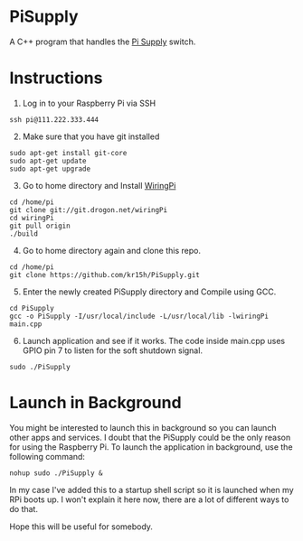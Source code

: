 PiSupply
========

A C++ program that handles the [Pi Supply](http://www.pi-supply.com) switch.

Instructions
============

1. Log in to your Raspberry Pi via SSH<br>
```
ssh pi@111.222.333.444
```

2. Make sure that you have git installed<br>
```
sudo apt-get install git-core
sudo apt-get update
sudo apt-get upgrade
```

3. Go to home directory and Install [WiringPi](http://wiringpi.com)<br>
```
cd /home/pi
git clone git://git.drogon.net/wiringPi
cd wiringPi
git pull origin
./build
```

4. Go to home directory again and clone this repo.<br>
```
cd /home/pi
git clone https://github.com/kr15h/PiSupply.git
```

5. Enter the newly created PiSupply directory and Compile using GCC.<br>
```
cd PiSupply
gcc -o PiSupply -I/usr/local/include -L/usr/local/lib -lwiringPi main.cpp
```

6. Launch application and see if it works. The code inside main.cpp uses GPIO pin 7 to listen for the soft shutdown signal.<br>
```
sudo ./PiSupply
```

Launch in Background
====================

You might be interested to launch this in background so you can launch other apps and services. I doubt that the PiSupply could be the only reason for using the Raspberry Pi. To launch the application in background, use the following command:<br>
```
nohup sudo ./PiSupply &
```

In my case I've added this to a startup shell script so it is launched when my RPi boots up. I won't explain it here now, there are a lot of different ways to do that.

Hope this will be useful for somebody.
